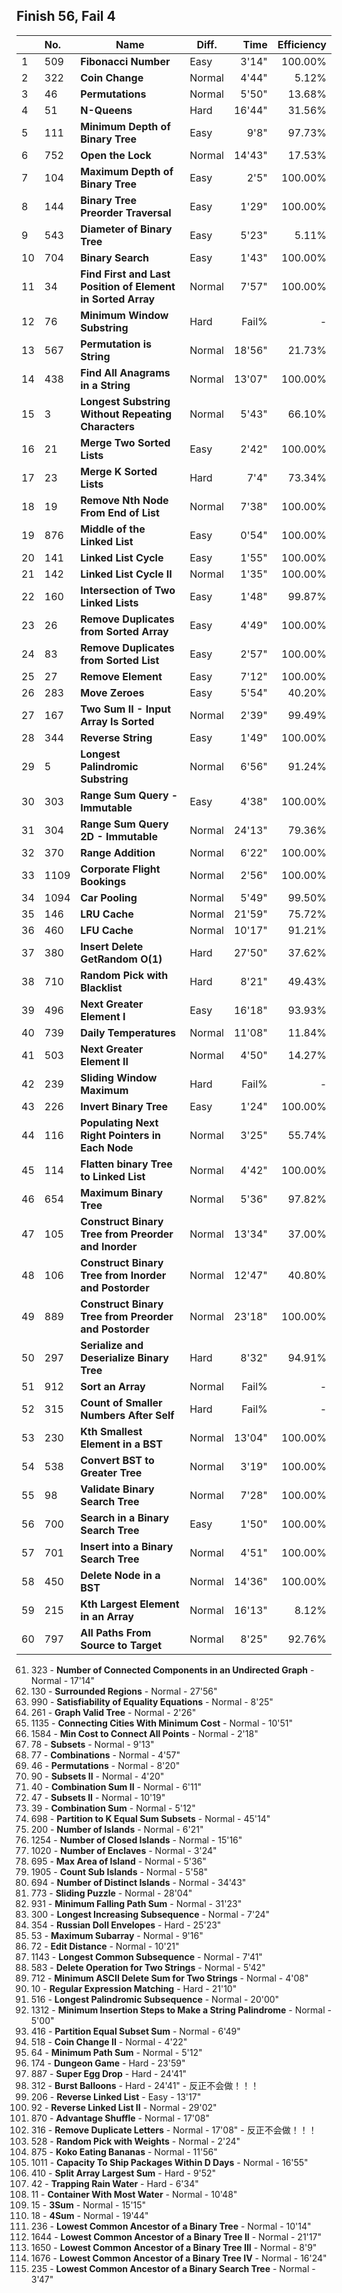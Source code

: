 ## Finish 56, Fail 4

|  | No. | Name | Diff. | Time | Efficiency |
|:--|:----|------|-------|-----:|-----------:|
| 1 | 509 | **Fibonacci Number** | Easy | 3'14" | 100.00% |
| 2 | 322 | **Coin Change** | Normal | 4'44" | 5.12% |
| 3 | 46 | **Permutations** | Normal | 5'50" | 13.68% |
| 4 | 51 | **N-Queens** | Hard | 16'44" | 31.56% |
| 5 | 111 | **Minimum Depth of Binary Tree** | Easy | 9'8" | 97.73% |
| 6 | 752 | **Open the Lock** | Normal | 14'43" | 17.53% |
| 7 | 104 | **Maximum Depth of Binary Tree** | Easy | 2'5" | 100.00% |
| 8 | 144 | **Binary Tree Preorder Traversal** | Easy | 1'29" | 100.00% |
| 9 | 543 | **Diameter of Binary Tree** | Easy | 5'23" | 5.11% |
| 10 | 704 | **Binary Search** | Easy | 1'43" | 100.00% |
| 11 | 34 | **Find First and Last Position of Element in Sorted Array** | Normal | 7'57" | 100.00% |
| 12 | 76 | **Minimum Window Substring** | Hard | Fail% | - |
| 13 | 567 | **Permutation is String** | Normal | 18'56" | 21.73% |
| 14 | 438 | **Find All Anagrams in a String** | Normal | 13'07" | 100.00% |
| 15 | 3 | **Longest Substring Without Repeating Characters** | Normal | 5'43" | 66.10% |
| 16 | 21 | **Merge Two Sorted Lists** | Easy | 2'42" | 100.00% |
| 17 | 23 | **Merge K Sorted Lists** | Hard | 7'4" | 73.34% |
| 18 | 19 | **Remove Nth Node From End of List** | Normal | 7'38" | 100.00% |
| 19 | 876 | **Middle of the Linked List** | Easy | 0'54" | 100.00% |
| 20 | 141 | **Linked List Cycle** | Easy | 1'55" | 100.00% |
| 21 | 142 | **Linked List Cycle II** | Normal | 1'35" | 100.00% |
| 22 | 160 | **Intersection of Two Linked Lists** | Easy | 1'48" | 99.87% |
| 23 | 26 | **Remove Duplicates from Sorted Array** | Easy | 4'49" | 100.00% |
| 24 | 83 | **Remove Duplicates from Sorted List** | Easy | 2'57" | 100.00% |
| 25 | 27 | **Remove Element** | Easy | 7'12" | 100.00% |
| 26 | 283 | **Move Zeroes** | Easy | 5'54" | 40.20% |
| 27 | 167 | **Two Sum II - Input Array Is Sorted** | Normal | 2'39" | 99.49% |
| 28 | 344 | **Reverse String** | Easy | 1'49" | 100.00% |
| 29 | 5 | **Longest Palindromic Substring** | Normal | 6'56" | 91.24% |
| 30 | 303 | **Range Sum Query - Immutable** | Easy | 4'38" | 100.00% |
| 31 | 304 | **Range Sum Query 2D - Immutable** | Normal | 24'13" | 79.36% |
| 32 | 370 | **Range Addition** | Normal | 6'22" | 100.00% |
| 33 | 1109 | **Corporate Flight Bookings** | Normal | 2'56" | 100.00% |
| 34 | 1094 | **Car Pooling** | Normal | 5'49" | 99.50% |
| 35 | 146 | **LRU Cache** | Normal | 21'59" | 75.72% |
| 36 | 460 | **LFU Cache** | Normal | 10'17" | 91.21% |
| 37 | 380 | **Insert Delete GetRandom O(1)** | Hard | 27'50" | 37.62% |
| 38 | 710 | **Random Pick with Blacklist** | Hard | 8'21" | 49.43% |
| 39 | 496 | **Next Greater Element I** | Easy | 16'18" | 93.93% |
| 40 | 739 | **Daily Temperatures** | Normal | 11'08" | 11.84% |
| 41 | 503 | **Next Greater Element II** | Normal | 4'50" | 14.27% |
| 42 | 239 | **Sliding Window Maximum** | Hard | Fail% | - |
| 43 | 226 | **Invert Binary Tree** | Easy | 1'24" | 100.00% |
| 44 | 116 | **Populating Next Right Pointers in Each Node** | Normal | 3'25" | 55.74% |
| 45 | 114 | **Flatten binary Tree to Linked List** | Normal | 4'42" | 100.00% |
| 46 | 654 | **Maximum Binary Tree** | Normal | 5'36" | 97.82% |
| 47 | 105 | **Construct Binary Tree from Preorder and Inorder** | Normal | 13'34" | 37.00% |
| 48 | 106 | **Construct Binary Tree from Inorder and Postorder** | Normal | 12'47" | 40.80% |
| 49 | 889 | **Construct Binary Tree from Preorder and Postorder** | Normal | 23'18" | 100.00% |
| 50 | 297 | **Serialize and Deserialize Binary Tree** | Hard | 8'32" | 94.91% |
| 51 | 912 | **Sort an Array** | Normal | Fail% | - |
| 52 | 315 | **Count of Smaller Numbers After Self** | Hard | Fail% | - |
| 53 | 230 | **Kth Smallest Element in a BST** | Normal | 13'04" | 100.00% |
| 54 | 538 | **Convert BST to Greater Tree** | Normal | 3'19" | 100.00% |
| 55 | 98 | **Validate Binary Search Tree** | Normal | 7'28" | 100.00% |
| 56 | 700 | **Search in a Binary Search Tree** | Easy | 1'50" | 100.00% |
| 57 | 701 | **Insert into a Binary Search Tree** | Normal | 4'51" | 100.00% |
| 58 | 450 | **Delete Node in a BST** | Normal | 14'36" | 100.00% |
| 59 | 215 | **Kth Largest Element in an Array** | Normal | 16'13" | 8.12% |
| 60 | 797 | **All Paths From Source to Target** | Normal | 8'25" | 92.76% |


61. 323 - **Number of Connected Components in an Undirected Graph** - Normal - 17'14"
62. 130 - **Surrounded Regions** - Normal - 27'56"
63. 990 - **Satisfiability of Equality Equations** - Normal - 8'25"
64. 261 - **Graph Valid Tree** - Normal - 2'26"
65. 1135 - **Connecting Cities With Minimum Cost** - Normal - 10'51"
66. 1584 - **Min Cost to Connect All Points** - Normal - 2'18"
67. 78 - **Subsets** - Normal - 9'13"
68. 77 - **Combinations** - Normal - 4'57"
69. 46 - **Permutations** - Normal - 8'20"
70. 90 - **Subsets II** - Normal - 4'20"
71. 40 - **Combination Sum II** - Normal - 6'11"
72. 47 - **Subsets II** - Normal - 10'19"
73. 39 - **Combination Sum** - Normal - 5'12"
74. 698 - **Partition to K Equal Sum Subsets** - Normal - 45'14"
75. 200 - **Number of Islands** - Normal - 6'21"
76. 1254 - **Number of Closed Islands** - Normal - 15'16"
77. 1020 - **Number of Enclaves** - Normal - 3'24"
78. 695 - **Max Area of Island** - Normal - 5'36"
79. 1905 - **Count Sub Islands** - Normal - 5'58"
80. 694 - **Number of Distinct Islands** - Normal - 34'43"
81. 773 - **Sliding Puzzle** - Normal - 28'04"
82. 931 - **Minimum Falling Path Sum** - Normal - 31'23"
83. 300 - **Longest Increasing Subsequence** - Normal - 7'24"
84. 354 - **Russian Doll Envelopes** - Hard - 25'23"
85. 53 - **Maximum Subarray** - Normal - 9'16"
86. 72 - **Edit Distance** - Normal - 10'21"
87. 1143 - **Longest Common Subsequence** - Normal - 7'41"
88. 583 - **Delete Operation for Two Strings** - Normal - 5'42"
89. 712 - **Minimum ASCII Delete Sum for Two Strings** - Normal - 4'08"
90. 10 - **Regular Expression Matching** - Hard - 21'10"
91. 516 - **Longest Palindromic Subsequence** - Normal - 20'00"
92. 1312 - **Minimum Insertion Steps to Make a String Palindrome** - Normal - 5'00"
93. 416 - **Partition Equal Subset Sum** - Normal - 6'49"
94. 518 - **Coin Change II** - Normal - 4'22"
95. 64 - **Minimum Path Sum** - Normal - 5'12"
96. 174 - **Dungeon Game** - Hard - 23'59"
97. 887 - **Super Egg Drop** - Hard - 24'41"
98. 312 - **Burst Balloons** - Hard - 24'41" - 反正不会做！！！
99. 206 - **Reverse Linked List** - Easy - 13'17"
100. 92 - **Reverse Linked List II** - Normal - 29'02"
101. 870 - **Advantage Shuffle** - Normal - 17'08"
102. 316 - **Remove Duplicate Letters** - Normal - 17'08" - 反正不会做！！！
103. 528 - **Random Pick with Weights** - Normal - 2'24"
104. 875 - **Koko Eating Bananas** - Normal - 11'56"
105. 1011 - **Capacity To Ship Packages Within D Days** - Normal - 16'55"
106. 410 - **Split Array Largest Sum** - Hard - 9'52"
107. 42 - **Trapping Rain Water** - Hard - 6'34"
108. 11 - **Container With Most Water** - Normal - 10'48"
109. 15 - **3Sum** - Normal - 15'15"
110. 18 - **4Sum** - Normal - 19'44"
111. 236 - **Lowest Common Ancestor of a Binary Tree** - Normal - 10'14"
112. 1644 - **Lowest Common Ancestor of a Binary Tree II** - Normal - 21'17"
113. 1650 - **Lowest Common Ancestor of a Binary Tree III** - Normal - 8'9"
114. 1676 - **Lowest Common Ancestor of a Binary Tree IV** - Normal - 16'24"
115. 235 - **Lowest Common Ancestor of a Binary Search Tree** - Normal - 3'47"
